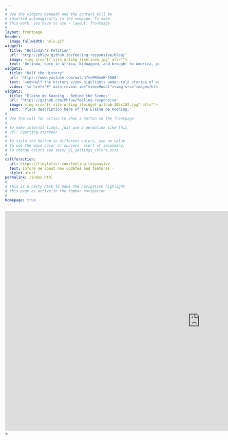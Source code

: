 ```yaml
---
#
# Use the widgets beneath and the content will be
# inserted automagically in the webpage. To make
# this work, you have to use › layout: frontpage
#
layout: frontpage
header:
  image_fullwidth: hola.gif
widget1:
  title: "Belinda\'s Petition"
  url: 'http://phlow.github.io/feeling-responsive/blog/'
  image: <img src="{{ site.urlimg }}belinda.jpg" alt="">
  text: 'Belinda, born in Africa, kidnapped, and brought to America, petitioned the Massachusetts Legislature in 1783 for her Freedom. <em>Belindas petition</em> conveys the inhumanity of the institution of slavery and the mental and physical confinement that a slave experiences.'
widget2:
  title: "Half the History"
  url: 'https://www.youtube.com/watch?v=RRKeeW-55W8'
  text: '<em>Half the History </em> highlights under-told stories of women in American history. Become part of the movement to include equality in history books, sites, historic preservation, and media. Be inspired by one of the women in this video or on the HTH website or Facebook page. Produced by Five Sisters Productions (www.fivesisters.com) with Tufts Production Team.'
  video: '<a href="#" data-reveal-id="videoModal"><img src="images/hth.png" width="302" height="182" alt=""/></a>'
widget3:
  title: "Elaine de Kooning - Behind the Scenes"
  url: 'https://github.com/Phlow/feeling-responsive'
  image: <img src="{{ site.urlimg }}widget-github-303x182.jpg" alt="">
  text: 'Place description here of the Elaine de Kooning.'
#
# Use the call for action to show a button on the frontpage
#
# To make internal links, just use a permalink like this
# url: /getting-started/
#
# To style the button in different colors, use no value
# to use the main color or success, alert or secondary.
# To change colors see sass/_01_settings_colors.scss
#
callforaction:
  url: https://tinyletter.com/feeling-responsive
  text: Inform me about new updates and features ›
  style: alert
permalink: /index.html
#
# This is a nasty hack to make the navigation highlight
# this page as active in the topbar navigation
#
homepage: true
---
```


<div id="videoModal" class="reveal-modal large" data-reveal="">
  <div class="flex-video widescreen vimeo" style="display: block;">
    <iframe width="1280" height="720" src="https://www.youtube.com/embed/RRKeeW-55W8" frameborder="0" allowfullscreen></iframe>
  </div>
  <a class="close-reveal-modal">&#215;</a>
</div>
